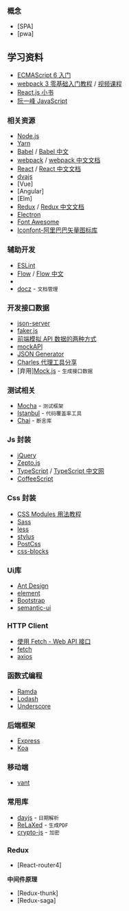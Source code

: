 
### 概念

* [SPA]
* [pwa]



## 学习资料

* [ECMAScript 6 入门](http://es6.ruanyifeng.com/)
* [webpack 3 零基础入门教程](https://love2.io/@hfpp2012/doc/webpack-tutorial) / [视频课程](https://www.rails365.net/playlists/webpack-3-ling-ji-chu-ru-men-shi-pin-jiao-cheng)
* [React.js 小书](http://huziketang.mangojuice.top/books/react/)
* [阮一峰 JavaScript](http://www.ruanyifeng.com/blog/javascript/)



### 相关资源

* [Node.js](https://nodejs.org/)
* [Yarn](https://yarnpkg.com/lang/en/)
* [Babel](https://babeljs.io/) / [Babel 中文](https://www.babeljs.cn/)
* [webpack](https://webpack.js.org/) / [webpack 中文文档](https://webpack.js.org/)
* [React](https://reactjs.org/) / [React 中文文档](https://doc.react-china.org/)
* [dvajs](https://dvajs.com/)
* [Vue]
* [Angular]
* [Elm]
* [Redux](https://redux.js.org/) / [Redux 中文文档](http://cn.redux.js.org/)
* [Electron](https://electronjs.org/)
* [Font Awesome](https://fontawesome.com/)
* [Iconfont-阿里巴巴矢量图标库](http://www.iconfont.cn/)



### 辅助开发


* [ESLint](https://eslint.org/)
* [Flow](https://flow.org/en/) / [Flow 中文](https://zhenyong.github.io/flowtype/)
* 
* [docz](https://github.com/pedronauck/docz) - `文档管理`



### 开发接口数据

* [json-server](https://github.com/typicode/json-server)
* [faker.js](https://github.com/marak/Faker.js/)
* [前端模拟 API 数据的两种方式](https://www.rails365.net/movies/react-ji-chu-shi-jian-pian-xiao-xing-cai-wu-xi-tong-3-qian-duan-mo-ni-api-shu-ju-de-liang-zhong-fang-shi)
* [mockAPI](http://www.mockapi.io/)
* [JSON Generator](https://www.json-generator.com/)
* [Charles 代理工具分享](https://github.com/gzrichard/charles-share)
* [弃用][Mock.js](https://github.com/nuysoft/Mock) - `生成接口数据`


### 测试相关

* [Mocha](https://mochajs.org/) - `测试框架`
* [Istanbul](https://istanbul.js.org/) - `代码覆盖率工具`
* [Chai](http://www.chaijs.com/) - `断言库`



### Js 封装

* [jQuery](https://jquery.com/)
* [Zepto.js](http://zeptojs.com/)
* [TypeScript](https://www.typescriptlang.org/) / [TypeScript 中文网](https://www.tslang.cn/)
* [CoffeeScript](https://coffeescript.org/)


### Css 封装

* [CSS Modules 用法教程](http://www.ruanyifeng.com/blog/2016/06/css_modules.html)
* [Sass](https://sass-lang.com/)
* [less](http://lesscss.org/)
* [stylus](http://stylus-lang.com/)
* [PostCss](https://postcss.org/)
* [css-blocks](https://github.com/linkedin/css-blocks)



### Ui库

* [Ant Design](https://ant.design/index-cn)
* [element](http://element.eleme.io/)
* [Bootstrap](https://getbootstrap.com/)
* [semantic-ui](https://semantic-ui.com/)


### HTTP Client

* [使用 Fetch - Web API 接口](https://developer.mozilla.org/zh-CN/docs/Web/API/Fetch_API/Using_Fetch)
* [fetch](https://github.com/github/fetch)
* [axios](https://github.com/axios/axios)


### 函数式编程

* [Ramda](https://ramdajs.com/)
* [Lodash](https://lodash.com/)
* [Underscore](https://underscorejs.org/)


### 后端框架

* [Express](http://expressjs.com/)
* [Koa](https://koajs.com/)


### 移动端

* [vant](https://github.com/youzan/vant)



### 常用库

* [dayjs](https://github.com/iamkun/dayjs) - `日期解析`
* [ReLaXed](https://github.com/RelaxedJS/ReLaXed) - `生成PDF`
* [crypto-js](https://github.com/brix/crypto-js) - `加密`


### Redux

* [React-router4]


**中间件原理**

* [Redux-thunk]
* [Redux-saga]





